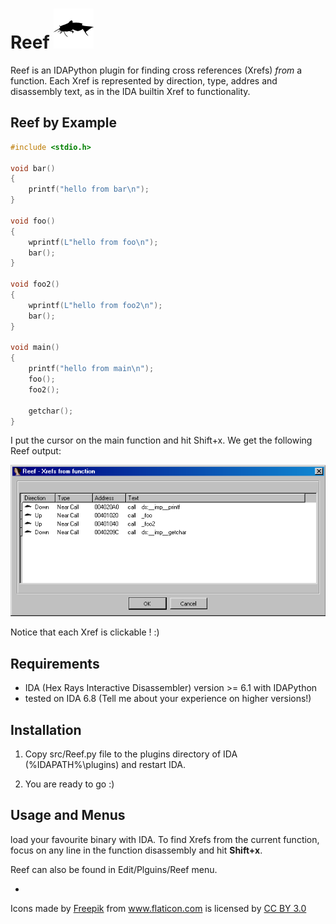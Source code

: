 

# Reef ![](images/ReefFish.png)

Reef is an IDAPython plugin for finding cross references (Xrefs) _from_ a function. Each Xref is represented by direction, type, addres and disassembly text, as in the IDA builtin Xref to functionality.


## Reef by Example

```C
#include <stdio.h>

void bar()
{
	printf("hello from bar\n");
}

void foo()
{
	wprintf(L"hello from foo\n");
	bar();
}

void foo2()
{
	wprintf(L"hello from foo2\n");
	bar();
}

void main()
{
	printf("hello from main\n");
	foo();
	foo2();

	getchar();
}
```

I put the cursor on the main function and hit Shift+x.
We get the following Reef output:

![Example Output](examples/images/example_0_output.png)

Notice that each Xref is clickable !
:)

## Requirements

- IDA (Hex Rays Interactive Disassembler) version >= 6.1 with IDAPython
- tested on IDA 6.8 (Tell me about your experience on higher versions!)

## Installation

1. Copy src/Reef.py file to the plugins directory of IDA (%IDAPATH%\plugins) 
and restart IDA.

2. You are ready to go :)

## Usage and Menus

load your favourite binary with IDA.
To find Xrefs from the current function, focus on any line in the function disassembly and
hit **Shift+x**.

Reef can also be found in Edit/Plguins/Reef menu.


-
Icons made by <a href="http://www.freepik.com" title="Freepik">Freepik</a> from <a href="http://www.flaticon.com" title="Flaticon">www.flaticon.com</a> is licensed by <a href="http://creativecommons.org/licenses/by/3.0/" title="Creative Commons BY 3.0">CC BY 3.0</a>
